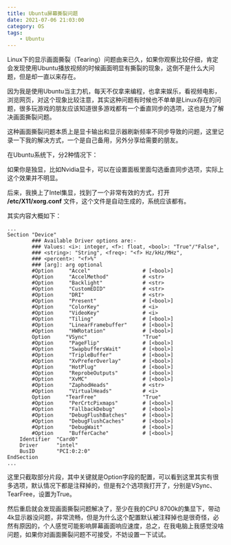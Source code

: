 ```yaml
---
title: Ubuntu屏幕撕裂问题
date: 2021-07-06 21:03:00
category: OS
tags: 
    - Ubuntu
---
```

Linux下的显示画面撕裂（Tearing）问题由来已久，如果你观察比较仔细，肯定会发现使用Ubuntu播放视频的时候画面明显有撕裂的现象，这倒不是什么大问题，但是却一直以来存在。

因为我是使用Ubuntu当主力机，每天不仅拿来编程，也拿来娱乐，看视频电影，浏览网页，对这个现象比较注意，其实这种问题有时候也不单单是Linux存在的问题，很多玩游戏的朋友应该知道很多游戏都有一个垂直同步的选项，这也是为了解决画面撕裂问题。

这种画面撕裂问题本质上是显卡输出和显示器刷新频率不同步导致的问题，这里记录一下我的解决方式，一个是自己备用，另外分享给需要的朋友。

<!--more-->

在Ubuntu系统下，分2种情况下：

如果你是独显，比如Nvidia显卡，可以在设置面板里面勾选垂直同步选项，实际上这个效果并不明显。

后来，我换上了Intel集显，找到了一个非常有效的方式，打开 **/etc/X11/xorg.conf** 文件，这个文件是自动生成的，系统应该都有。

其实内容大概如下：
```
...
Section "Device"
        ### Available Driver options are:-
        ### Values: <i>: integer, <f>: float, <bool>: "True"/"False",
        ### <string>: "String", <freq>: "<f> Hz/kHz/MHz",
        ### <percent>: "<f>%"
        ### [arg]: arg optional
        #Option     "Accel"              	# [<bool>]
        #Option     "AccelMethod"        	# <str>
        #Option     "Backlight"          	# <str>
        #Option     "CustomEDID"         	# <str>
        #Option     "DRI"                	# <str>
        #Option     "Present"            	# [<bool>]
        #Option     "ColorKey"           	# <i>
        #Option     "VideoKey"           	# <i>
        #Option     "Tiling"             	# [<bool>]
        #Option     "LinearFramebuffer"  	# [<bool>]
        #Option     "HWRotation"         	# [<bool>]
        Option     "VSync"              	"True"
        #Option     "PageFlip"           	# [<bool>]
        #Option     "SwapbuffersWait"    	# [<bool>]
        #Option     "TripleBuffer"       	# [<bool>]
        #Option     "XvPreferOverlay"    	# [<bool>]
        #Option     "HotPlug"            	# [<bool>]
        #Option     "ReprobeOutputs"     	# [<bool>]
        #Option     "XvMC"               	# [<bool>]
        #Option     "ZaphodHeads"        	# <str>
        #Option     "VirtualHeads"       	# <i>
        Option     "TearFree"           	"True"
        #Option     "PerCrtcPixmaps"     	# [<bool>]
        #Option     "FallbackDebug"      	# [<bool>]
        #Option     "DebugFlushBatches"  	# [<bool>]
        #Option     "DebugFlushCaches"   	# [<bool>]
        #Option     "DebugWait"          	# [<bool>]
        #Option     "BufferCache"        	# [<bool>]
    Identifier  "Card0"
    Driver      "intel"
    BusID       "PCI:0:2:0"
EndSection
...
```
这里只截取部分片段，其中关键就是Option字段的配置，可以看到这里其实有很多选项，默认情况下都是注释掉的，但是有2个选项我打开了，分别是VSync、TearFree，设置为True。

然后重启就会发现画面撕裂问题解决了，至少在我的CPU 8700k的集显下，带动4k显示器没问题，非常流畅，但是为什么这个配置默认被注释掉也是很奇怪，必然有原因的，个人感觉可能影响屏幕画面响应速度，总之，在我电脑上我感觉没啥问题，如果你对画面撕裂问题不可接受，不妨设置一下试试。